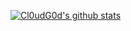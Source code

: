 [![Cl0udG0d's github stats](https://github-readme-stats.vercel.app/api?username=Cl0udG0d)](https://github.com/xiaoliblog/github-readme-stats)
